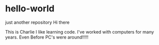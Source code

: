 # hello-world
just another repository
Hi there

This is Charlie I like learning code.
I've worked with computers for many years.
Even Before PC's were around!!!!!
